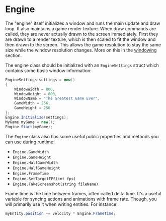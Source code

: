 # Engine
The "engine" itself initializes a window and runs the main update and draw loop. It also maintains a game render texture. When draw commands are called, they are never actually drawn to the screen immediately. First they are drawn to a render texture, which is then scaled to fit the window and then drawn to the screen. This allows the game resolution to stay the same size while the window resolution changes. More on this in the [windowing](../windowing/windowing.md) section.

The engine class should be initialized with an `EngineSettings` struct which contains some basic window information:

```csharp
EngineSettings settings = new()
{
	WindowWidth = 800,
	WindowHeight = 800,
	WindowName = "The Greatest Game Ever",
	GameWidth = 256,
	GameHeight = 256
};
Engine.Initialize(settings);
MyGame myGame = new();
Engine.Start(myGame);
```

The `Engine` class also has some useful public properties and methods you can use during runtime:
- `Engine.GameWidth`
- `Engine.GameHeight`
- `Engine.HalfGameWidth`
- `Engine.HalfGameHeight`
- `Engine.FrameTime`
- `Engine.SetTargetFPS(int fps)`
- `Engine.TakeScreenshot(string fileName)`

Frame time is the time between frames, often called delta time. It's a useful variable for syncing actions and animations with frame rate. Though, you will primarily use it when writing entities. For instance:

```csharp
myEntity.position += velocity * Engine.FrameTime;
```